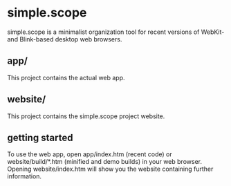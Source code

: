 # simple.scope

simple.scope is a minimalist organization tool for recent versions of WebKit- and Blink-based desktop web browsers.

## app/
This project contains the actual web app.

## website/
This project contains the simple.scope project website.



## getting started
To use the web app, open app/index.htm (recent code) or website/build/*.htm (minified and demo builds) in your web browser. 
Opening website/index.htm will show you the website containing further information.